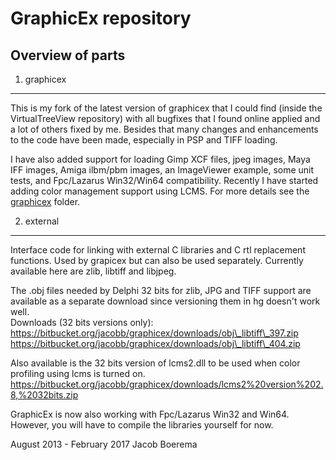 GraphicEx repository
====================

Overview of parts
-----------------

1. graphicex
------------
This is my fork of the latest version of graphicex that I could find
(inside the VirtualTreeView repository) with all bugfixes that I found
online applied and a lot of others fixed by me.
Besides that many changes and enhancements to the code have been made,
especially in PSP and TIFF loading.

I have also added support for loading Gimp XCF files, jpeg images,
Maya IFF images, Amiga ilbm/pbm images, an ImageViewer example, 
some unit tests, and Fpc/Lazarus Win32/Win64 compatibility.
Recently I have started adding color management support using LCMS.
For more details see the [graphicex](/graphicex/readme.md) folder.

2. external
-----------
Interface code for linking with external C libraries and C rtl replacement
functions. Used by grapicex but can also be used separately.
Currently available here are zlib, libtiff and libjpeg.    

The .obj files needed by Delphi 32 bits for zlib, JPG and TIFF support are
available as a separate download since versioning them in hg doesn't work well.    
Downloads (32 bits versions only):    
https://bitbucket.org/jacobb/graphicex/downloads/obj\_libtiff\_397.zip    
https://bitbucket.org/jacobb/graphicex/downloads/obj\_libtiff\_404.zip    

Also available is the 32 bits version of lcms2.dll to be used when color
profiling using lcms is turned on.    
https://bitbucket.org/jacobb/graphicex/downloads/lcms2%20version%202.8,%2032bits.zip    


GraphicEx is now also working with Fpc/Lazarus Win32 and Win64. However, you
will have to compile the libraries yourself for now.


August 2013 - February 2017
Jacob Boerema
